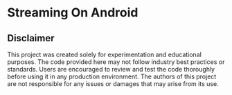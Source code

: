 # Streaming On Android

## Disclaimer

This project was created solely for experimentation and educational purposes. The code provided here may not follow industry best practices or standards. Users are encouraged to review and test the code thoroughly before using it in any production environment. The authors of this project are not responsible for any issues or damages that may arise from its use.